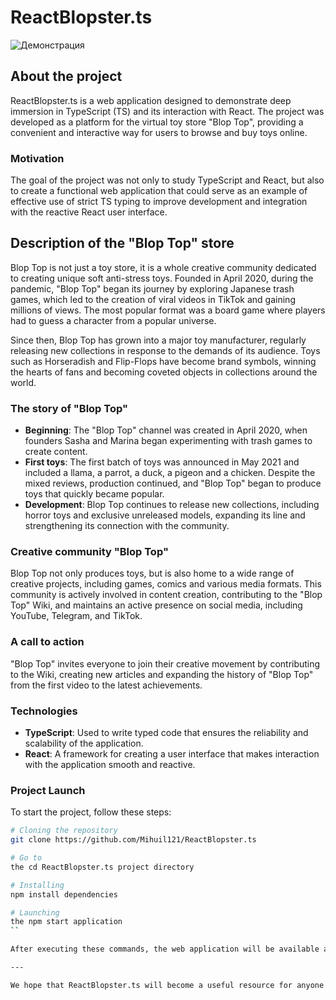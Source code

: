 # ReactBlopster.ts
![Демонстрация](https://github.com/your-username/your-repository/blob/main/demo.gif)
## About the project

ReactBlopster.ts is a web application designed to demonstrate deep immersion in TypeScript (TS) and its interaction with React. The project was developed as a platform for the virtual toy store "Blop Top", providing a convenient and interactive way for users to browse and buy toys online.

### Motivation

The goal of the project was not only to study TypeScript and React, but also to create a functional web application that could serve as an example of effective use of strict TS typing to improve development and integration with the reactive React user interface.

## Description of the "Blop Top" store

Blop Top is not just a toy store, it is a whole creative community dedicated to creating unique soft anti-stress toys. Founded in April 2020, during the pandemic, "Blop Top" began its journey by exploring Japanese trash games, which led to the creation of viral videos in TikTok and gaining millions of views. The most popular format was a board game where players had to guess a character from a popular universe.

Since then, Blop Top has grown into a major toy manufacturer, regularly releasing new collections in response to the demands of its audience. Toys such as Horseradish and Flip-Flops have become brand symbols, winning the hearts of fans and becoming coveted objects in collections around the world.

### The story of "Blop Top"

- **Beginning**: The "Blop Top" channel was created in April 2020, when founders Sasha and Marina began experimenting with trash games to create content.
- **First toys**: The first batch of toys was announced in May 2021 and included a llama, a parrot, a duck, a pigeon and a chicken. Despite the mixed reviews, production continued, and "Blop Top" began to produce toys that quickly became popular.
- **Development**: Blop Top continues to release new collections, including horror toys and exclusive unreleased models, expanding its line and strengthening its connection with the community.

### Creative community "Blop Top"

Blop Top not only produces toys, but is also home to a wide range of creative projects, including games, comics and various media formats. This community is actively involved in content creation, contributing to the "Blop Top" Wiki, and maintains an active presence on social media, including YouTube, Telegram, and TikTok.

### A call to action

"Blop Top" invites everyone to join their creative movement by contributing to the Wiki, creating new articles and expanding the history of "Blop Top" from the first video to the latest achievements.

### Technologies

- **TypeScript**: Used to write typed code that ensures the reliability and scalability of the application.
- **React**: A framework for creating a user interface that makes interaction with the application smooth and reactive.

### Project Launch

To start the project, follow these steps:

```bash
# Cloning the repository
git clone https://github.com/Mihuil121/ReactBlopster.ts

# Go to
the cd ReactBlopster.ts project directory

# Installing
npm install dependencies

# Launching
the npm start application
``

After executing these commands, the web application will be available at `http://localhost:3000 `.

---

We hope that ReactBlopster.ts will become a useful resource for anyone interested in TypeScript and React development, as well as provide a convenient platform for buying toys in "Blop Top".
